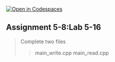 [![Open in Codespaces](https://classroom.github.com/assets/launch-codespace-7f7980b617ed060a017424585567c406b6ee15c891e84e1186181d67ecf80aa0.svg)](https://classroom.github.com/open-in-codespaces?assignment_repo_id=14230853)

## Assignment 5-8:Lab 5-16

> Complete two files
> > main_write.cpp
> > main_read.cpp
